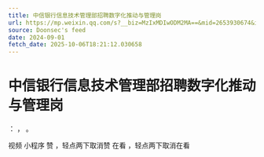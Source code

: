 ```yaml
---
title: 中信银行信息技术管理部招聘数字化推动与管理岗
url: https://mp.weixin.qq.com/s?__biz=MzIxMDIwODM2MA==&mid=2653930674&idx=2&sn=05a87d3db87930796a422a3d5549971f
source: Doonsec's feed
date: 2024-09-01
fetch_date: 2025-10-06T18:21:12.030658
---
```


# 中信银行信息技术管理部招聘数字化推动与管理岗

：
，
。

视频
小程序
赞
，轻点两下取消赞
在看
，轻点两下取消在看